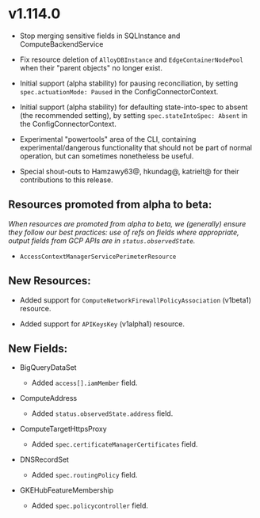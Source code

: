 # v1.114.0

* Stop merging sensitive fields in SQLInstance and ComputeBackendService

* Fix resource deletion of `AlloyDBInstance` and `EdgeContainerNodePool` when their "parent objects" no longer exist.

* Initial support (alpha stability) for pausing reconciliation, by setting `spec.actuationMode: Paused` in the ConfigConnectorContext.

* Initial support (alpha stability) for defaulting state-into-spec to absent (the recommended setting),
  by setting `spec.stateIntoSpec: Absent` in the ConfigConnectorContext.

* Experimental "powertools" area of the CLI, containing experimental/dangerous functionality that should not be
  part of normal operation, but can sometimes nonetheless be useful.

* Special shout-outs to Hamzawy63@, hkundag@, katrielt@ for their
  contributions to this release.

## Resources promoted from alpha to beta:

*When resources are promoted from alpha to beta, we (generally) ensure they follow our best practices: use of refs on fields where appropriate,
output fields from GCP APIs are in `status.observedState`.*

* `AccessContextManagerServicePerimeterResource`

## New Resources:

* Added support for `ComputeNetworkFirewallPolicyAssociation` (v1beta1) resource.

* Added support for `APIKeysKey` (v1alpha1) resource.

## New Fields:

* BigQueryDataSet
  * Added `access[].iamMember` field.

* ComputeAddress
  * Added `status.observedState.address` field.

* ComputeTargetHttpsProxy
  * Added `spec.certificateManagerCertificates` field.

* DNSRecordSet
  * Added `spec.routingPolicy` field.

* GKEHubFeatureMembership
  * Added `spec.policycontroller` field.
